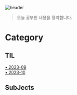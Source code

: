 ![header](<https://capsule-render.vercel.app/api?type=rounded&color=auto&height=300&section=header&text=TIL&fontSize=60&desc=(Today%20I%20Learning)>)

> 오늘 공부한 내용을 정리합니다.

# Category

## TIL

[• 2023-09](https://github.com/tyranoboy1/TIL/tree/main/TIL/2023.09)<br/>
[• 2023-10](https://github.com/tyranoboy1/TIL/tree/main/TIL/2023.10)

## SubJects
